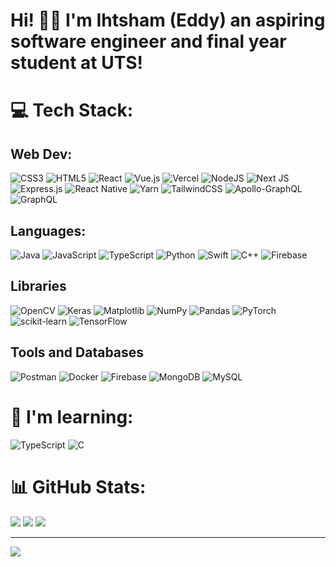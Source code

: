
# Hi! 👋🏽 I'm Ihtsham (Eddy) an aspiring software engineer and final year student at UTS!

# 💻 Tech Stack:

 ## Web Dev:
![CSS3](https://img.shields.io/badge/css3-%231572B6.svg?style=flat-square&logo=css3&logoColor=white)
![HTML5](https://img.shields.io/badge/html5-%23E34F26.svg?style=flat-square&logo=html5&logoColor=white)
![React](https://img.shields.io/badge/react-%2320232a.svg?style=flat-square&logo=react&logoColor=%2361DAFB)
![Vue.js](https://img.shields.io/badge/vue.js-%2335495e.svg?style=flat-square&logo=vuedotjs&logoColor=%234FC08D)
![Vercel](https://img.shields.io/badge/vercel-%23000000.svg?style=flat-square&logo=vercel&logoColor=white)
![NodeJS](https://img.shields.io/badge/node.js-6DA55F?style=flat-square&logo=node.js&logoColor=white) 
![Next JS](https://img.shields.io/badge/Next-black?style=flat-square&logo=next.js&logoColor=white)
![Express.js](https://img.shields.io/badge/express.js-%23404d59.svg?style=flat-square&logo=express&logoColor=%2361DAFB)
![React Native](https://img.shields.io/badge/react_native-%2320232a.svg?style=flat-square&logo=react&logoColor=%2361DAFB)
![Yarn](https://img.shields.io/badge/yarn-%232C8EBB.svg?style=flat-square&logo=yarn&logoColor=white)
![TailwindCSS](https://img.shields.io/badge/tailwindcss-%2338B2AC.svg?style=flat-square&logo=tailwind-css&logoColor=white)
![Apollo-GraphQL](https://img.shields.io/badge/-ApolloGraphQL-311C87?style=flat-square&logo=apollo-graphql)
![GraphQL](https://img.shields.io/badge/-GraphQL-E10098?style=flat-square&logo=graphql&logoColor=white)


## Languages: 
![Java](https://img.shields.io/badge/java-%23ED8B00.svg?style=flat-square&logo=openjdk&logoColor=white)
![JavaScript](https://img.shields.io/badge/javascript-%23323330.svg?style=flat-square&logo=javascript&logoColor=%23F7DF1E)
![TypeScript](https://img.shields.io/badge/typescript-%23007ACC.svg?style=flat-square&logo=typescript&logoColor=white)
![Python](https://img.shields.io/badge/python-3670A0?style=flat-square&logo=python&logoColor=ffdd54)
![Swift](https://img.shields.io/badge/swift-F54A2A?style=flat-square&logo=swift&logoColor=white)
![C++](https://img.shields.io/badge/c++-%2300599C.svg?style=flat-square&logo=c%2B%2B&logoColor=white)
![Firebase](https://img.shields.io/badge/firebase-%23039BE5.svg?style=flat-square&logo=firebase)



## Libraries
![OpenCV](https://img.shields.io/badge/opencv-%23white.svg?style=flat-square&logo=opencv&logoColor=white)
![Keras](https://img.shields.io/badge/Keras-%23D00000.svg?style=flat-square&logo=Keras&logoColor=white)
![Matplotlib](https://img.shields.io/badge/Matplotlib-%23ffffff.svg?style=flat-square&logo=Matplotlib&logoColor=black)
![NumPy](https://img.shields.io/badge/numpy-%23013243.svg?style=flat-square&logo=numpy&logoColor=white)
![Pandas](https://img.shields.io/badge/pandas-%23150458.svg?style=flat-square&logo=pandas&logoColor=white)
![PyTorch](https://img.shields.io/badge/PyTorch-%23EE4C2C.svg?style=flat-square&logo=PyTorch&logoColor=white)
![scikit-learn](https://img.shields.io/badge/scikit--learn-%23F7931E.svg?style=flat-square&logo=scikit-learn&logoColor=white)
![TensorFlow](https://img.shields.io/badge/TensorFlow-%23FF6F00.svg?style=flat-square&logo=TensorFlow&logoColor=white)


## Tools and Databases
![Postman](https://img.shields.io/badge/Postman-FF6C37?style=flat-square&logo=postman&logoColor=white) ![Docker](https://img.shields.io/badge/docker-%230db7ed.svg?style=flat-square&logo=docker&logoColor=white)
![Firebase](https://img.shields.io/badge/Firebase-039BE5?style=flat-square&logo=Firebase&logoColor=white)
![MongoDB](https://img.shields.io/badge/MongoDB-%234ea94b.svg?style=flat-square&logo=mongodb&logoColor=white)
![MySQL](https://img.shields.io/badge/mysql-%2300000f.svg?style=flat-square&logo=mysql&logoColor=white)


# 📖 I'm learning: 
![TypeScript](https://img.shields.io/badge/typescript-%23007ACC.svg?style=for-the-badge&logo=typescript&logoColor=white) ![C](https://img.shields.io/badge/c-%2300599C.svg?style=for-the-badge&logo=c&logoColor=white)
 
# 📊 GitHub Stats:

![](https://github-readme-stats.vercel.app/api?username=shafiqihtsham&theme=default&hide_border=false&include_all_commits=false&count_private=true)
![](https://github-readme-streak-stats.herokuapp.com/?user=shafiqihtsham&theme=default&hide_border=false)
![](https://github-readme-stats.vercel.app/api/top-langs/?username=shafiqihtsham&theme=default&hide_border=false&include_all_commits=false&count_private=true&layout=compact)


---
[![](https://visitcount.itsvg.in/api?id=shafiqihtsham&icon=2&color=8)](https://visitcount.itsvg.in)
